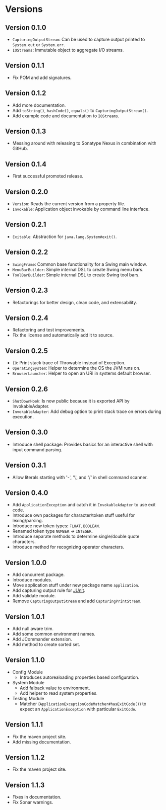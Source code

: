 # Versions

## Version 0.1.0

- `CapturingOutputStream`: Can be used to capture output printed to `System.out`
  or `System.err`.
- `IOStreams`: Immutable object to aggregate I/O streams.

## Version 0.1.1

- Fix POM and add signatures.

## Version 0.1.2

- Add more documentation.
- Add `toString()`, `hashCode()`, `equals()` to `CapturingOutputStream()`.
- Add example code and documentation to `IOStreams`.

## Version 0.1.3

- Messing around with releasing to Sonatype Nexus in combination with GitHub.

## Version 0.1.4

- First successful promoted release.

## Version 0.2.0

- `Version`: Reads the current version from a property file.
- `Invokable`: Application object invokable by command line interface.

## Version 0.2.1

- `Exitable`: Abstraction for `java.lang.System#exit()`.

## Version 0.2.2

- `SwingFrame`: Common base functionality for a Swing main window.
- `MenuBarBuilder`: Simple internal DSL to create Swing menu bars.
- `ToolBarBuilder`: Simple internal DSL to create Swing tool bars.

## Version 0.2.3

- Refactorings for better design, clean code, and extensability.

## Version 0.2.4

- Refactoring and test improvements.
- Fix the license and automatically add it to source.

## Version 0.2.5

- `IO`: Print stack trace of Throwable instead of Exception.
- `OperatingSystem`: Helper to determine the OS the JVM runs on.
- `BrowserLauncher`: Helper to open an URI in systems default browser.

## Version 0.2.6

- `ShutDownHook`: Is now public because it is exported API by InvokableAdapter.
- `InvokableAdapter`: Add debug option to print stack trace on errors during
  execution.

## Version 0.3.0

- Introduce shell package: Provides basics for an interactive shell with input
  command parsing.

## Version 0.3.1

- Allow literals starting with '-', '\\', and '/' in shell command scanner.

## Version 0.4.0

- Add `ApplicationException` and catch it in `InvokableAdapter` to use exit code.
- Introduce own packages for character/token stuff useful for lexing/parsing.
- Introduce new token types: `FLOAT`, `BOOLEAN`.
- Renamed token type `NUMBER` -> `INTEGER`.
- Introduce separate methods to determine single/double quote characters.
- Introduce method for recognizing operator characters.

## Version 1.0.0

- Add concurrent package.
- Introduce modules.
- Move application stuff under new package name `application`.
- Add capturing output rule for [JUnit][junit].
- Add validate module.
- Remove `CapturingOutputStream` and add `CapturingPrintStream`.

## Version 1.0.1

- Add null aware trim.
- Add some common environment names.
- Add JCommander extension.
- Add method to create sorted set.

## Version 1.1.0

- Config Module
    - Introduces autorealoading properties based configuration.
- System Module
    - Add falback value to environment.
    - Add helper to read system properties.
- Testing Module
    - Matcher (`ApplicationExceptionCodeMatcher#hasExitCode()`) to expect
      an `ApplicationException` with particular `ExitCode`.

## Version 1.1.1

- Fix the maven project site.
- Add missing documentation.

## Version 1.1.2

- Fix the maven project site.

## Version 1.1.3

- Fixes in documentation.
- Fix Sonar warnings.

[junit]:    http://www.junit.org/
